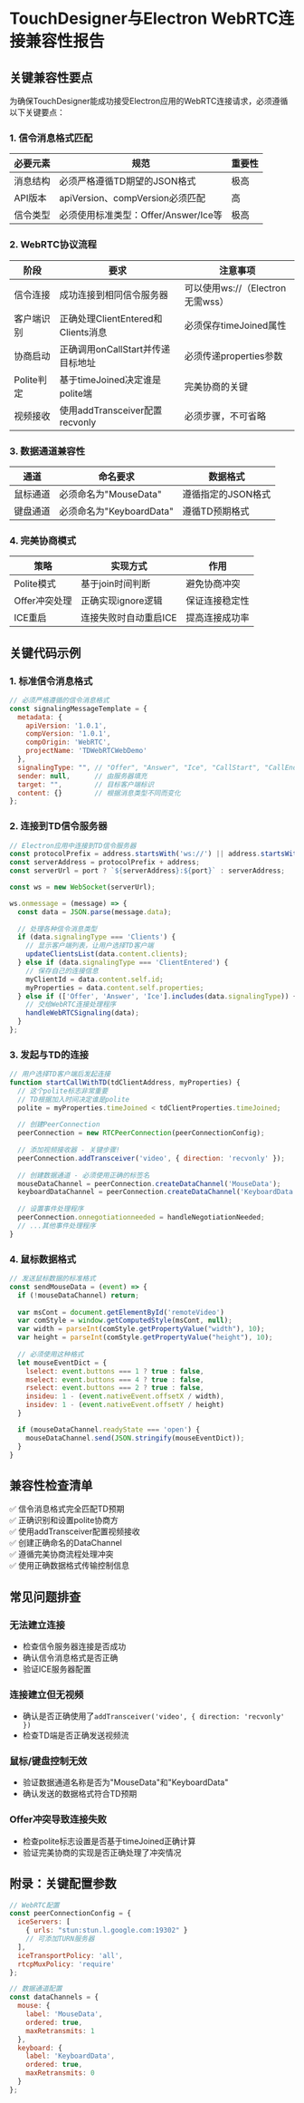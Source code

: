 # TouchDesigner与Electron WebRTC连接兼容性报告

## 关键兼容性要点

为确保TouchDesigner能成功接受Electron应用的WebRTC连接请求，必须遵循以下关键要点：

### 1. 信令消息格式匹配

| 必要元素 | 规范 | 重要性 |
|---------|------|--------|
| 消息结构 | 必须严格遵循TD期望的JSON格式 | 极高 |
| API版本 | apiVersion、compVersion必须匹配 | 高 |
| 信令类型 | 必须使用标准类型：Offer/Answer/Ice等 | 极高 |

### 2. WebRTC协议流程

| 阶段 | 要求 | 注意事项 |
|------|------|---------|
| 信令连接 | 成功连接到相同信令服务器 | 可以使用ws://（Electron无需wss） |
| 客户端识别 | 正确处理ClientEntered和Clients消息 | 必须保存timeJoined属性 |
| 协商启动 | 正确调用onCallStart并传递目标地址 | 必须传递properties参数 |
| Polite判定 | 基于timeJoined决定谁是polite端 | 完美协商的关键 |
| 视频接收 | 使用addTransceiver配置recvonly | 必须步骤，不可省略 |

### 3. 数据通道兼容性

| 通道 | 命名要求 | 数据格式 |
|------|---------|---------|
| 鼠标通道 | 必须命名为"MouseData" | 遵循指定的JSON格式 |
| 键盘通道 | 必须命名为"KeyboardData" | 遵循TD预期格式 |

### 4. 完美协商模式

| 策略 | 实现方式 | 作用 |
|------|---------|------|
| Polite模式 | 基于join时间判断 | 避免协商冲突 |
| Offer冲突处理 | 正确实现ignore逻辑 | 保证连接稳定性 |
| ICE重启 | 连接失败时自动重启ICE | 提高连接成功率 |

## 关键代码示例

### 1. 标准信令消息格式

```javascript
// 必须严格遵循的信令消息格式
const signalingMessageTemplate = {
  metadata: {
    apiVersion: '1.0.1',
    compVersion: '1.0.1',
    compOrigin: 'WebRTC',
    projectName: 'TDWebRTCWebDemo'
  },
  signalingType: "", // "Offer", "Answer", "Ice", "CallStart", "CallEnd"
  sender: null,      // 由服务器填充
  target: "",        // 目标客户端标识
  content: {}        // 根据消息类型不同而变化
};
```

### 2. 连接到TD信令服务器

```javascript
// Electron应用中连接到TD信令服务器
const protocolPrefix = address.startsWith('ws://') || address.startsWith('wss://') ? '' : 'ws://';
const serverAddress = protocolPrefix + address;
const serverUrl = port ? `${serverAddress}:${port}` : serverAddress;

const ws = new WebSocket(serverUrl);

ws.onmessage = (message) => {
  const data = JSON.parse(message.data);
  
  // 处理各种信令消息类型
  if (data.signalingType === 'Clients') {
    // 显示客户端列表，让用户选择TD客户端
    updateClientsList(data.content.clients);
  } else if (data.signalingType === 'ClientEntered') {
    // 保存自己的连接信息
    myClientId = data.content.self.id;
    myProperties = data.content.self.properties;
  } else if (['Offer', 'Answer', 'Ice'].includes(data.signalingType)) {
    // 交给WebRTC连接处理程序
    handleWebRTCSignaling(data);
  }
};
```

### 3. 发起与TD的连接

```javascript
// 用户选择TD客户端后发起连接
function startCallWithTD(tdClientAddress, myProperties) {
  // 这个polite标志非常重要
  // TD根据加入时间决定谁是polite
  polite = myProperties.timeJoined < tdClientProperties.timeJoined;
  
  // 创建PeerConnection
  peerConnection = new RTCPeerConnection(peerConnectionConfig);
  
  // 添加视频接收器 - 关键步骤!
  peerConnection.addTransceiver('video', { direction: 'recvonly' });
  
  // 创建数据通道 - 必须使用正确的标签名
  mouseDataChannel = peerConnection.createDataChannel('MouseData');
  keyboardDataChannel = peerConnection.createDataChannel('KeyboardData');
  
  // 设置事件处理程序
  peerConnection.onnegotiationneeded = handleNegotiationNeeded;
  // ...其他事件处理程序
}
```

### 4. 鼠标数据格式

```javascript
// 发送鼠标数据的标准格式
const sendMouseData = (event) => {
  if (!mouseDataChannel) return;
  
  var msCont = document.getElementById('remoteVideo')
  var comStyle = window.getComputedStyle(msCont, null);
  var width = parseInt(comStyle.getPropertyValue("width"), 10);
  var height = parseInt(comStyle.getPropertyValue("height"), 10);
  
  // 必须使用这种格式
  let mouseEventDict = {
    lselect: event.buttons === 1 ? true : false,
    mselect: event.buttons === 4 ? true : false,
    rselect: event.buttons === 2 ? true : false,
    insideu: 1 - (event.nativeEvent.offsetX / width),
    insidev: 1 - (event.nativeEvent.offsetY / height)
  }

  if (mouseDataChannel.readyState === 'open') {
    mouseDataChannel.send(JSON.stringify(mouseEventDict));
  }
}
```

## 兼容性检查清单

✅ 信令消息格式完全匹配TD预期  
✅ 正确识别和设置polite协商方  
✅ 使用addTransceiver配置视频接收  
✅ 创建正确命名的DataChannel  
✅ 遵循完美协商流程处理冲突  
✅ 使用正确数据格式传输控制信息  

## 常见问题排查

### 无法建立连接
- 检查信令服务器连接是否成功
- 确认信令消息格式是否正确
- 验证ICE服务器配置

### 连接建立但无视频
- 确认是否正确使用了`addTransceiver('video', { direction: 'recvonly' })`
- 检查TD端是否正确发送视频流

### 鼠标/键盘控制无效
- 验证数据通道名称是否为"MouseData"和"KeyboardData"
- 确认发送的数据格式符合TD预期

### Offer冲突导致连接失败
- 检查polite标志设置是否基于timeJoined正确计算
- 验证完美协商的实现是否正确处理了冲突情况

## 附录：关键配置参数

```javascript
// WebRTC配置
const peerConnectionConfig = {
  iceServers: [
    { urls: "stun:stun.l.google.com:19302" }
    // 可添加TURN服务器
  ],
  iceTransportPolicy: 'all',
  rtcpMuxPolicy: 'require'
};

// 数据通道配置
const dataChannels = {
  mouse: {
    label: 'MouseData',
    ordered: true,
    maxRetransmits: 1
  },
  keyboard: {
    label: 'KeyboardData',
    ordered: true,
    maxRetransmits: 0
  }
};
``` 
